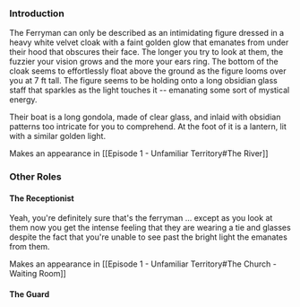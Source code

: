 ### Introduction
The Ferryman can only be described as an intimidating figure dressed in a heavy white velvet cloak with a faint golden glow that emanates from under their hood that obscures their face. The longer you try to look at them, the fuzzier your vision grows and the more your ears ring. The bottom of the cloak seems to effortlessly float above the ground as the figure looms over you at 7 ft tall. The figure seems to be holding onto a long obsidian glass staff that sparkles as the light touches it -- emanating some sort of mystical energy.

Their boat is a long gondola, made of clear glass, and inlaid with obsidian patterns too intricate for you to comprehend. At the foot of it is a lantern, lit with a similar golden light. 

Makes an appearance in [[Episode 1 - Unfamiliar Territory#The River]]

### Other Roles
#### The Receptionist
Yeah, you're definitely sure that's the ferryman ... except as you look at them now you get the intense feeling that they are wearing a tie and glasses despite the fact that you're unable to see past the bright light the emanates from them.

Makes an appearance in [[Episode 1 - Unfamiliar Territory#The Church - Waiting Room]]

#### The Guard
